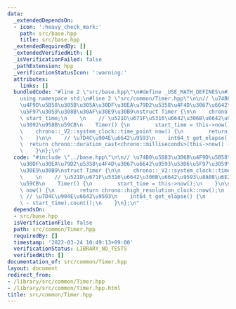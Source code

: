```yaml
---
data:
  _extendedDependsOn:
  - icon: ':heavy_check_mark:'
    path: src/base.hpp
    title: src/base.hpp
  _extendedRequiredBy: []
  _extendedVerifiedWith: []
  _isVerificationFailed: false
  _pathExtension: hpp
  _verificationStatusIcon: ':warning:'
  attributes:
    links: []
  bundledCode: "#line 2 \"src/base.hpp\"\n#define _USE_MATH_DEFINES\n#include <bits/stdc++.h>\n\
    using namespace std;\n#line 2 \"src/common/Timer.hpp\"\n\n// \u74B0\u5883\u306B\
    \u4F9D\u5B58\u305B\u305A\u30DF\u30EA\u79D2\u5358\u4F4D\u3067\u6642\u9593\u53D6\
    \u5F97\u3059\u308B\u30AF\u30E9\u30B9\nstruct Timer {\n\n    chrono::_V2::system_clock::time_point\
    \ start_time;\n    \n    // \u521D\u671F\u5316\u6642\u306B\u6642\u9593\u8A08\u6E2C\
    \u3092\u958B\u59CB\n    Timer() {\n        start_time = this->now();\n    }\n\n\
    \    chrono::_V2::system_clock::time_point now() {\n        return chrono::high_resolution_clock::now();\n\
    \    }\n\n    // \u7D4C\u904E\u6642\u9593\n    int64_t get_elapse() {\n      \
    \  return chrono::duration_cast<chrono::milliseconds>(this->now() - start_time).count();\n\
    \    }\n};\n"
  code: "#include \"../base.hpp\"\n\n// \u74B0\u5883\u306B\u4F9D\u5B58\u305B\u305A\
    \u30DF\u30EA\u79D2\u5358\u4F4D\u3067\u6642\u9593\u53D6\u5F97\u3059\u308B\u30AF\
    \u30E9\u30B9\nstruct Timer {\n\n    chrono::_V2::system_clock::time_point start_time;\n\
    \    \n    // \u521D\u671F\u5316\u6642\u306B\u6642\u9593\u8A08\u6E2C\u3092\u958B\
    \u59CB\n    Timer() {\n        start_time = this->now();\n    }\n\n    chrono::_V2::system_clock::time_point\
    \ now() {\n        return chrono::high_resolution_clock::now();\n    }\n\n   \
    \ // \u7D4C\u904E\u6642\u9593\n    int64_t get_elapse() {\n        return chrono::duration_cast<chrono::milliseconds>(this->now()\
    \ - start_time).count();\n    }\n};\n"
  dependsOn:
  - src/base.hpp
  isVerificationFile: false
  path: src/common/Timer.hpp
  requiredBy: []
  timestamp: '2022-03-24 10:49:13+09:00'
  verificationStatus: LIBRARY_NO_TESTS
  verifiedWith: []
documentation_of: src/common/Timer.hpp
layout: document
redirect_from:
- /library/src/common/Timer.hpp
- /library/src/common/Timer.hpp.html
title: src/common/Timer.hpp
---
```


